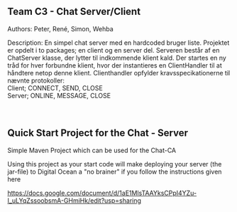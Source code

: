 ## Team C3 - Chat Server/Client
 Authors: Peter, René, Simon, Wehba
 
 Description:
 En simpel chat server med en hardcoded bruger liste. Projektet er opdelt i to packages; en client 
 og en server del. Serveren består af en ChatServer klasse, der lytter til indkommende klient kald.
 Der startes en ny tråd for hver forbundne klient, hvor der instantieres en ClientHandler til
 at håndtere netop denne klient. Clienthandler opfylder kravsspecikationerne til nævnte protokoller:<br>
 Client; CONNECT, SEND, CLOSE
 <br>Server; ONLINE, MESSAGE, CLOSE
<br><br><br>

## Quick Start Project for the Chat - Server

Simple Maven Project which can be used for the Chat-CA 

Using this project as your start code will make deploying your server (the jar-file) to Digital Ocean a "no brainer" if you follow the instructions given here

https://docs.google.com/document/d/1aE1MlsTAAYksCPpI4YZu-I_uLYqZssoobsmA-GHmiHk/edit?usp=sharing 
